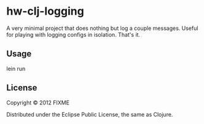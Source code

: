# hw-clj-logging

A very minimal project that does nothing but log a couple messages. 
Useful for playing with logging configs in isolation. That's it. 
## Usage

lein run

## License

Copyright © 2012 FIXME

Distributed under the Eclipse Public License, the same as Clojure.
